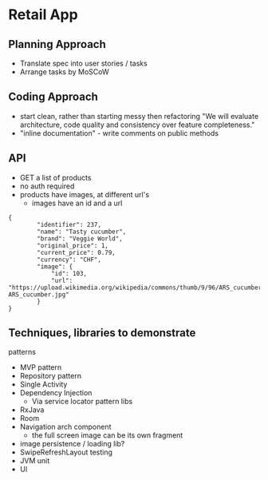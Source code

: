# Retail App

## Planning Approach
- Translate spec into user stories / tasks
- Arrange tasks by MoSCoW

## Coding Approach
- start clean, rather than starting messy then refactoring
"We will evaluate architecture, code quality and consistency over feature completeness."
- "inline documentation" - write comments on public methods

## API
- GET a list of products
- no auth required
- products have images, at different url's
    * images have an id and a url
```
{
        "identifier": 237,
        "name": "Tasty cucumber",
        "brand": "Veggie World",
        "original_price": 1,
        "current_price": 0.79,
        "currency": "CHF",
        "image": {
            "id": 103,
            "url": "https://upload.wikimedia.org/wikipedia/commons/thumb/9/96/ARS_cucumber.jpg/220px-ARS_cucumber.jpg"
        }
}
```

## Techniques, libraries to demonstrate
patterns
- MVP pattern
- Repository pattern
- Single Activity
- Dependency Injection
    * Via service locator pattern
libs
- RxJava
- Room
- Navigation arch component
    * the full screen image can be its own fragment
- image persistence / loading lib?
- SwipeRefreshLayout
testing
- JVM unit
- UI
